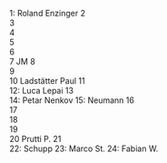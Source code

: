 1: Roland Enzinger
2  
3  
4  
5  
6  
7  JM
8  
9  
10  Ladstätter Paul
11  
12:  Luca Lepai
13  
14: Petar Nenkov
15: Neumann
16  
17    
18  
19  
20  Prutti P.
21  
22: Schupp 
23: Marco St.
24: Fabian W.
